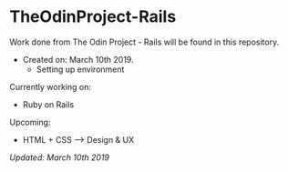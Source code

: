 # TheOdinProject-Rails
Work done from The Odin Project - Rails will be found in this repository.
- Created on: March 10th 2019.
  - Setting up environment

Currently working on:
- Ruby on Rails

Upcoming:
- HTML + CSS --> Design & UX

*Updated: March 10th 2019*
